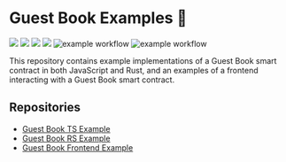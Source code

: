 # Guest Book Examples 📖

[![](https://img.shields.io/badge/⋈%20Examples-Basics-green)](https://docs.near.org/tutorials/welcome)
[![](https://img.shields.io/badge/Contract-JS-yellow)](contract-ts)
[![](https://img.shields.io/badge/Contract-Rust-red)](contract-rs)
[![](https://img.shields.io/badge/Frontend-JS-yellow)](frontend)
![example workflow](https://github.com/near-examples/guest-book-examples/actions/workflows/tests-ts.yml/badge.svg)
![example workflow](https://github.com/near-examples/guest-book-examples/actions/workflows/tests-rs.yml/badge.svg)

This repository contains example implementations of a Guest Book smart contract in both JavaScript and Rust, and an examples of a frontend interacting with a Guest Book smart contract. 

## Repositories

- [Guest Book TS Example](contract-ts)
- [Guest Book RS Example](contract-rs)
- [Guest Book Frontend Example](Frontend)